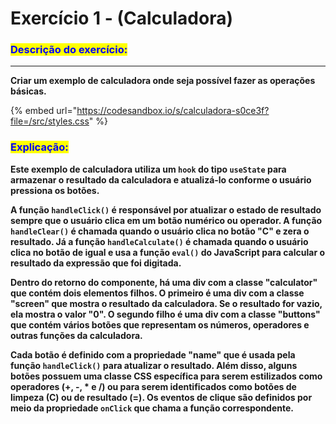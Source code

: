 # Exercício 1 - (Calculadora)

### <mark style="color:blue;">Descrição do exercício:</mark>

***

**Criar um exemplo de calculadora onde seja possível fazer as operações básicas.**

{% embed url="https://codesandbox.io/s/calculadora-s0ce3f?file=/src/styles.css" %}

### <mark style="color:blue;">Explicação:</mark>

**Este exemplo de calculadora utiliza um  `hook` do tipo `useState` para armazenar o resultado da calculadora e atualizá-lo conforme o usuário pressiona os botões.**

**A função `handleClick()` é responsável por atualizar o estado de resultado sempre que o usuário clica em um botão numérico ou operador. A função `handleClear()` é chamada quando o usuário clica no botão "C" e zera o resultado. Já a função `handleCalculate()` é chamada quando o usuário clica no botão de igual e usa a função `eval()` do JavaScript para calcular o resultado da expressão que foi digitada.**

**Dentro do retorno do componente, há uma div com a classe "calculator" que contém dois elementos filhos. O primeiro é uma div com a classe "screen" que mostra o resultado da calculadora. Se o resultado for vazio, ela mostra o valor "0". O segundo filho é uma div com a classe "buttons" que contém vários botões que representam os números, operadores e outras funções da calculadora.**

**Cada botão é definido com a propriedade "name" que é usada pela função `handleClick()` para atualizar o resultado. Além disso, alguns botões possuem uma classe CSS específica para serem estilizados como operadores (+, -, \* e /) ou para serem identificados como botões de limpeza (C) ou de resultado (=). Os eventos de clique são definidos por meio da propriedade `onClick` que chama a função correspondente.**
